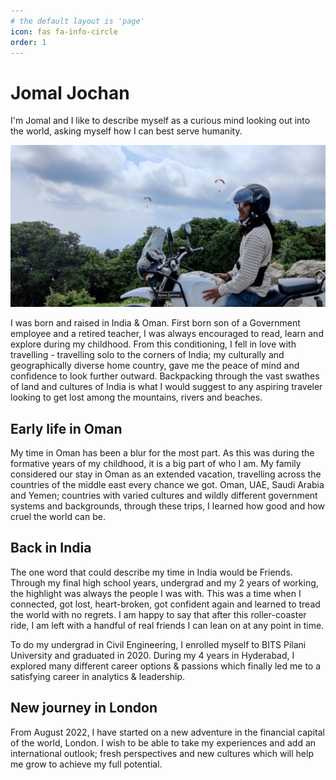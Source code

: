 ```yaml
---
# the default layout is 'page'
icon: fas fa-info-circle
order: 1
---
```


# Jomal Jochan

I'm Jomal and I like to describe myself as a curious mind looking out into the world, asking myself how I can best serve humanity.

![About](assets/images/about_me.jpeg)


I was born and raised in India & Oman. First born son of a Government employee and a retired teacher, I was always encouraged to read, learn and explore during my childhood. From this conditioning, I fell in love with travelling - travelling solo to the corners of India; my culturally and geographically diverse home country, gave me the peace of mind and confidence to look further outward. Backpacking through the vast swathes of land and cultures of India is what I would suggest to any aspiring traveler looking to get lost among the mountains, rivers and beaches.

## Early life in Oman

My time in Oman has been a blur for the most part. As this was during the formative years of my childhood, it is a big part of who I am. My family considered our stay in Oman as an extended vacation, travelling across the countries of the middle east every chance we got. Oman, UAE, Saudi Arabia and Yemen; countries with varied cultures and wildly different government systems and backgrounds, through these trips, I learned how good and how cruel the world can be.

## Back in India

The one word that could describe my time in India would be Friends. Through my final high school years, undergrad and my 2 years of working, the highlight was always the people I was with. This was a time when I connected, got lost, heart-broken, got confident again and learned to tread the world with no regrets. I am happy to say that after this roller-coaster ride, I am left with a handful of real friends I can lean on at any point in time.

To do my undergrad in Civil Engineering, I enrolled myself to BITS Pilani University and graduated in 2020. During my 4 years in Hyderabad, I explored many different career options & passions which finally led me to a satisfying career in analytics & leadership.

## New journey in London

From August 2022, I have started on a new adventure in the financial capital of the world, London. I wish to be able to take my experiences and add an international outlook; fresh perspectives and new cultures which will help me grow to achieve my full potential.